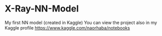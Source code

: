 # X-Ray-NN-Model
 My first NN model (created in Kaggle)
 You can view the project also in my Kaggle profile https://www.kaggle.com/naorhaba/notebooks
